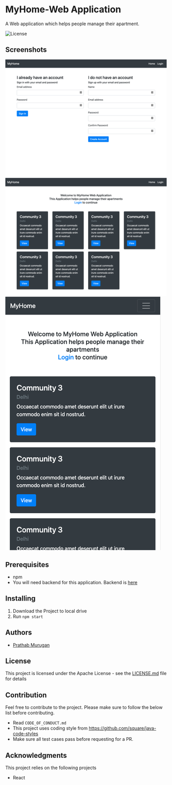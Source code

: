 # MyHome-Web Application

A Web application which helps people manage their apartment.

![License](https://img.shields.io/badge/License-Apache%202.0-blue.svg)

## Screenshots

![Web Login and SignUp page](./screens/WebLoginAndSignUp.png)
![Web Homepage](./screens/WebHomepage.png)
![Mobile Homepage](./screens/MobileHomepage.png)

## Prerequisites

- npm
- You will need backend for this application. Backend is [here](https://github.com/jmprathab/MyHome)

## Installing

1. Download the Project to local drive
2. Run `npm start`

## Authors

- [Prathab Murugan](https://github.com/jmprathab)

## License

This project is licensed under the Apache License - see the [LICENSE.md](LICENSE.md) file for details

## Contribution

Feel free to contribute to the project. Please make sure to follow the below list before contributing.

- Read `CODE_OF_CONDUCT.md`
- This project uses coding style from https://github.com/square/java-code-styles
- Make sure all test cases pass before requesting for a PR.

## Acknowledgments

This project relies on the following projects

- React
